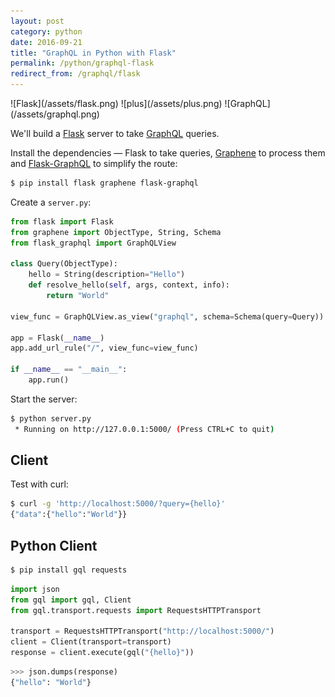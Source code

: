 ```yaml
---
layout: post
category: python
date: 2016-09-21
title: "GraphQL in Python with Flask"
permalink: /python/graphql-flask
redirect_from: /graphql/flask
---
```

<div class="wide-logos" markdown="1">
![Flask](/assets/flask.png)
![plus](/assets/plus.png)
![GraphQL](/assets/graphql.png)
</div>

We'll build a [Flask](http://flask.pocoo.org/) server to take
[GraphQL](http://graphql.org/) queries.

Install the dependencies — Flask to take queries,
[Graphene](http://graphene-python.org/) to process them and
[Flask-GraphQL](https://github.com/graphql-python/flask-graphql) to simplify
the route:

```sh
$ pip install flask graphene flask-graphql
```
Create a `server.py`:

```python
from flask import Flask
from graphene import ObjectType, String, Schema
from flask_graphql import GraphQLView

class Query(ObjectType):
    hello = String(description="Hello")
    def resolve_hello(self, args, context, info):
        return "World"

view_func = GraphQLView.as_view("graphql", schema=Schema(query=Query))

app = Flask(__name__)
app.add_url_rule("/", view_func=view_func)

if __name__ == "__main__":
    app.run()
```
Start the server:

```sh
$ python server.py
 * Running on http://127.0.0.1:5000/ (Press CTRL+C to quit)
```

## Client

Test with curl:

```sh
$ curl -g 'http://localhost:5000/?query={hello}'
{"data":{"hello":"World"}}
```

## Python Client

```sh
$ pip install gql requests
```
```python
import json
from gql import gql, Client
from gql.transport.requests import RequestsHTTPTransport

transport = RequestsHTTPTransport("http://localhost:5000/")
client = Client(transport=transport)
response = client.execute(gql("{hello}"))
```
```python
>>> json.dumps(response)
{"hello": "World"}
```
